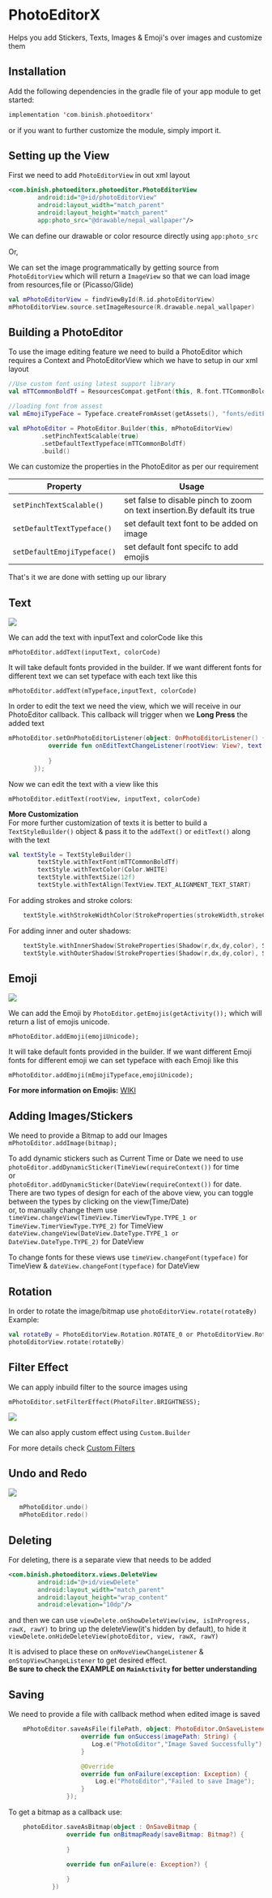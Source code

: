# PhotoEditorX
Helps you add Stickers, Texts, Images &amp; Emoji's over images and customize them

## Installation

Add the following dependencies in the gradle file of your app module to get started:

```kotlin
implementation 'com.binish.photoeditorx'
```
or if you want to further customize the module, simply import it.

## Setting up the View
First we need to add `PhotoEditorView` in out xml layout

```xml
<com.binish.photoeditorx.photoeditor.PhotoEditorView
        android:id="@+id/photoEditorView"
        android:layout_width="match_parent"
        android:layout_height="match_parent"
        app:photo_src="@drawable/nepal_wallpaper"/>
```

We can define our drawable or color resource directly using `app:photo_src`

Or,

We can set the image programmatically by getting source from `PhotoEditorView` which will return a `ImageView` so that we can load image from resources,file or (Picasso/Glide)


```kotlin
val mPhotoEditorView = findViewById(R.id.photoEditorView)
mPhotoEditorView.source.setImageResource(R.drawable.nepal_wallpaper)
```

## Building a PhotoEditor
To use the image editing feature we need to build a PhotoEditor which requires a Context and PhotoEditorView which we have to setup in our xml layout


```kotlin
//Use custom font using latest support library
val mTTCommonBoldTf = ResourcesCompat.getFont(this, R.font.TTCommonBold.otf)

//loading font from assest
val mEmojiTypeFace = Typeface.createFromAsset(getAssets(), "fonts/editFonts/TTCommonBold.otf")

val mPhotoEditor = PhotoEditor.Builder(this, mPhotoEditorView)
         .setPinchTextScalable(true)
         .setDefaultTextTypeface(mTTCommonBoldTf)
         .build()
 ```

We can customize the properties in the PhotoEditor as per our requirement

| Property  | Usage |
| ------------- | ------------- |
| `setPinchTextScalable()`  | set false to disable pinch to zoom on text insertion.By default its true
| `setDefaultTextTypeface()`  | set default text font to be added on image  |
| `setDefaultEmojiTypeface()`  | set default font specifc to add emojis |

That's it we are done with setting up our library


## Text

![](https://imgur.com/IhivwEy)

We can add the text with inputText and colorCode like this

`mPhotoEditor.addText(inputText, colorCode)`

It will take default fonts provided in the builder. If we want different fonts for different text we can set typeface with each text like this

`mPhotoEditor.addText(mTypeface,inputText, colorCode)`

In order to edit the text we need the view, which we will receive in our PhotoEditor callback. This callback will trigger when we **Long Press** the added text

 ```kotlin
 mPhotoEditor.setOnPhotoEditorListener(object: OnPhotoEditorListener() {
            override fun onEditTextChangeListener(rootView: View?, text: String?, colorCode: Int) {
                
            }
        });
  ```
Now we can edit the text with a view like this

`mPhotoEditor.editText(rootView, inputText, colorCode)`

**More Customization**  
For more further customization of texts it is better to build a `TextStyleBuilder()` object & pass it to the `addText()` or `editText()` along with the text
```kotlin
val textStyle = TextStyleBuilder()
        textStyle.withTextFont(mTTCommonBoldTf)
        textStyle.withTextColor(Color.WHITE)
        textStyle.withTextSize(12f)
        textStyle.withTextAlign(TextView.TEXT_ALIGNMENT_TEXT_START)
```
For adding strokes and stroke colors:
```kotlin
    textStyle.withStrokeWidthColor(StrokeProperties(strokeWidth,strokeColor))
```
For adding inner and outer shadows:
```kotlin
    textStyle.withInnerShadow(StrokeProperties(Shadow(r,dx,dy,color), ShadowType.INNER))
    textStyle.withOuterShadow(StrokeProperties(Shadow(r,dx,dy,color), ShadowType.OUTER))
```

## Emoji

![](https://i.imgur.com/RP8kqz6.gif)

We can add the Emoji by `PhotoEditor.getEmojis(getActivity());` which will return a list of emojis unicode.

`mPhotoEditor.addEmoji(emojiUnicode);`

It will take default fonts provided in the builder. If we want different Emoji fonts for different emoji we can set typeface with each Emoji like this

`mPhotoEditor.addEmoji(mEmojiTypeface,emojiUnicode);`

**For more information on Emojis:**
[WIKI](https://github.com/burhanrashid52/PhotoEditor/wiki/Emoji)


## Adding Images/Stickers
 We need to provide a Bitmap to add our Images  `mPhotoEditor.addImage(bitmap);`

 To add dynamic stickers such as Current Time or Date we need to use  
 `photoEditor.addDynamicSticker(TimeView(requireContext())` for time  
 or  
 `photoEditor.addDynamicSticker(DateView(requireContext())` for date.  
 There are two types of design for each of the above view, you can toggle between the types by clicking on the view(Time/Date)  
 or, to manually change them use  
 `timeView.changeView(TimeView.TimerViewType.TYPE_1 or TimeView.TimerViewType.TYPE_2)` for TimeView  
 `dateView.changeView(DateView.DateType.TYPE_1 or DateView.DateType.TYPE_2)` for DateView

 To change fonts for these views use `timeView.changeFont(typeface)` for TimeView & `dateView.changeFont(typeface)` for DateView


## Rotation
In order to rotate the image/bitmap use `photoEditorView.rotate(rotateBy)`
Example:
```kotlin
val rotateBy = PhotoEditorView.Rotation.ROTATE_0 or PhotoEditorView.Rotation.ROTATE_90 or PhotoEditorView.Rotation.ROTATE_180 or PhotoEditorView.Rotation.ROTATE_270
photoEditorView.rotate(rotateBy)
```

## Filter Effect
We can apply inbuild filter to the source images using

 `mPhotoEditor.setFilterEffect(PhotoFilter.BRIGHTNESS);`

![](https://i.imgur.com/xXTGcVC.gif)

We can also apply custom effect using `Custom.Builder`

For more details check [Custom Filters](https://github.com/burhanrashid52/PhotoEditor/wiki/Filter-Effect)


## Undo and Redo

![](https://i.imgur.com/1Y9WcCB.gif)

```kotlin
   mPhotoEditor.undo()
   mPhotoEditor.redo()
```

## Deleting
For deleting, there is a separate view that needs to be added
```xml
<com.binish.photoeditorx.views.DeleteView
        android:id="@+id/viewDelete"
        android:layout_width="match_parent"
        android:layout_height="wrap_content"
        android:elevation="10dp"/>
```
and then we can use `viewDelete.onShowDeleteView(view, isInProgress, rawX, rawY)` to bring up the deleteView(it's hidden by default),
to hide it `viewDelete.onHideDeleteView(photoEditor, view, rawX, rawY)`

It is advised to place these on `onMoveViewChangeListener` & `onStopViewChangeListener` to get desired effect.  
************Be sure to check the EXAMPLE on `MainActivity` for better understanding************


## Saving
   We need to provide a file with callback method when edited image is saved

```kotlin
    mPhotoEditor.saveAsFile(filePath, object: PhotoEditor.OnSaveListener {
                    override fun onSuccess(imagePath: String) {
                       Log.e("PhotoEditor","Image Saved Successfully");
                    }

                    @Override
                    override fun onFailure(exception: Exception) {
                        Log.e("PhotoEditor","Failed to save Image");
                    }
                });
```
To get a bitmap as a callback use:
```kotlin
    photoEditor.saveAsBitmap(object : OnSaveBitmap {
                override fun onBitmapReady(saveBitmap: Bitmap?) {
                   
                }

                override fun onFailure(e: Exception?) {
                    
                }
            })
```
